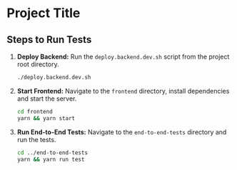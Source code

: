 # Project Title

## Steps to Run Tests

1. **Deploy Backend:** Run the `deploy.backend.dev.sh` script from the project root directory.

    ```bash
    ./deploy.backend.dev.sh
    ```

2. **Start Frontend:** Navigate to the `frontend` directory, install dependencies and start the server.

    ```bash
    cd frontend
    yarn && yarn start
    ```

3. **Run End-to-End Tests:** Navigate to the `end-to-end-tests` directory and run the tests.

    ```bash
    cd ../end-to-end-tests
    yarn && yarn run test
    ```

